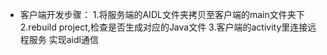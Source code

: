 - 客户端开发步骤：
  1.将服务端的AIDL文件夹拷贝至客户端的main文件夹下
  2.rebuild project,检查是否生成对应的Java文件
  3.客户端的activity里连接远程服务 实现aidl通信